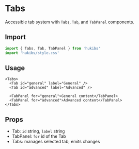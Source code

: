 # Tabs

Accessible tab system with `Tabs`, `Tab`, and `TabPanel` components.

## Import

```ts
import { Tabs, Tab, TabPanel } from 'hukibs'
import 'hukibs/style.css'
```

## Usage

```vue
<Tabs>
  <Tab id="general" label="General" />
  <Tab id="advanced" label="Advanced" />

  <TabPanel for="general">General content</TabPanel>
  <TabPanel for="advanced">Advanced content</TabPanel>
</Tabs>
```

## Props

- Tab: `id` string, `label` string
- TabPanel: `for` id of the Tab
- Tabs: manages selected tab, emits changes
